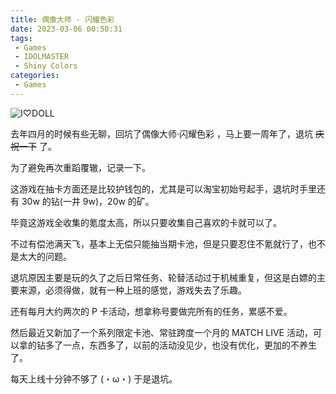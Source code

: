 ```yaml
---
title: 偶像大师 · 闪耀色彩
date: 2023-03-06 00:50:31
tags:
 - Games
 - IDOLMASTER
 - Shiny Colors
categories:
 - Games
---
```


![I♡DOLL](https://m.nep.me/blog/post/imas-ilovedoll.jpg)

去年四月的时候有些无聊，回坑了偶像大师·闪耀色彩 ，马上要一周年了，退坑 ~~庆祝一下~~ 了。  
 
为了避免再次重蹈覆辙，记录一下。  

<!--more-->

这游戏在抽卡方面还是比较护钱包的，尤其是可以淘宝初始号起手，退坑时手里还有 30w 的钻(一井 9w)，20w 的矿。  

毕竟这游戏全收集的氪度太高，所以只要收集自己喜欢的卡就可以了。  

不过有偿池满天飞，基本上无偿只能抽当期卡池，但是只要忍住不氪就行了，也不是太大的问题。
 
退坑原因主要是玩的久了之后日常任务、轮替活动过于机械重复，但这是白嫖的主要来源，必须得做，就有一种上班的感觉，游戏失去了乐趣。    

还有每月大约两次的 P 卡活动，想拿称号要做完所有的任务，累感不爱。  

然后最近又新加了一个系列限定卡池、常驻跨度一个月的 MATCH LIVE 活动，可以拿的钻多了一点，东西多了，以前的活动没见少，也没有优化，更加的不养生了。  

每天上线十分钟不够了 (・ω・) 于是退坑。
